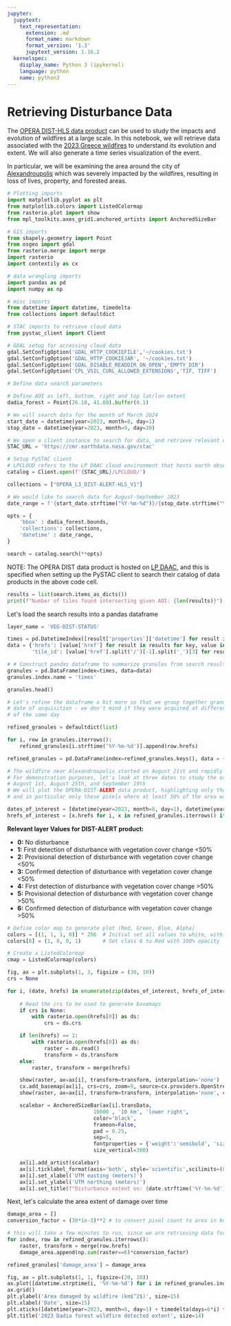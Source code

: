 ```yaml
---
jupyter:
  jupytext:
    text_representation:
      extension: .md
      format_name: markdown
      format_version: '1.3'
      jupytext_version: 1.16.2
  kernelspec:
    display_name: Python 3 (ipykernel)
    language: python
    name: python3
---
```


# Retrieving Disturbance Data

The [OPERA DIST-HLS data product](https://lpdaac.usgs.gov/documents/1766/OPERA_DIST_HLS_Product_Specification_V1.pdf) can be used to study the impacts and evolution of wildfires at a large scale. In this notebook, we will retrieve data associated with the [2023 Greece wildfires](https://en.wikipedia.org/wiki/2023_Greece_wildfires) to understand its evolution and extent. We will also generate a time series visualization of the event.

In particular, we will be examining the area around the city of [Alexandroupolis](https://en.wikipedia.org/wiki/Alexandroupolis) which was severely impacted by the wildfires, resulting in loss of lives, property, and forested areas.

```python
# Plotting imports
import matplotlib.pyplot as plt
from matplotlib.colors import ListedColormap
from rasterio.plot import show
from mpl_toolkits.axes_grid1.anchored_artists import AnchoredSizeBar

# GIS imports
from shapely.geometry import Point
from osgeo import gdal
from rasterio.merge import merge
import rasterio
import contextily as cx

# data wrangling imports
import pandas as pd
import numpy as np

# misc imports
from datetime import datetime, timedelta
from collections import defaultdict

# STAC imports to retrieve cloud data
from pystac_client import Client

# GDAL setup for accessing cloud data
gdal.SetConfigOption('GDAL_HTTP_COOKIEFILE','~/cookies.txt')
gdal.SetConfigOption('GDAL_HTTP_COOKIEJAR', '~/cookies.txt')
gdal.SetConfigOption('GDAL_DISABLE_READDIR_ON_OPEN','EMPTY_DIR')
gdal.SetConfigOption('CPL_VSIL_CURL_ALLOWED_EXTENSIONS','TIF, TIFF')
```

```python
# Define data search parameters

# Define AOI as left, bottom, right and top lat/lon extent
dadia_forest = Point(26.18, 41.08).buffer(0.1)

# We will search data for the month of March 2024
start_date = datetime(year=2023, month=8, day=1)
stop_date = datetime(year=2023, month=9, day=30)
```

```python
# We open a client instance to search for data, and retrieve relevant data records
STAC_URL = 'https://cmr.earthdata.nasa.gov/stac'

# Setup PySTAC client
# LPCLOUD refers to the LP DAAC cloud environment that hosts earth observation data
catalog = Client.open(f'{STAC_URL}/LPCLOUD/') 

collections = ["OPERA_L3_DIST-ALERT-HLS_V1"]

# We would like to search data for August-September 2023
date_range = f'{start_date.strftime("%Y-%m-%d")}/{stop_date.strftime("%Y-%m-%d")}'

opts = {
    'bbox' : dadia_forest.bounds, 
    'collections': collections,
    'datetime' : date_range,
}

search = catalog.search(**opts)
```

NOTE: The OPERA DIST data product is hosted on [LP DAAC](https://lpdaac.usgs.gov/news/lp-daac-releases-opera-land-surface-disturbance-alert-version-1-data-product/), and this is specified when setting up the PySTAC client to search their catalog of data products in the above code cell.

```python
results = list(search.items_as_dicts())
print(f"Number of tiles found intersecting given AOI: {len(results)}")
```

Let's load the search results into a pandas dataframe

```python
layer_name = 'VEG-DIST-STATUS'

times = pd.DatetimeIndex([result['properties']['datetime'] for result in results]) # parse of timestamp for each result
data = {'hrefs': [value['href'] for result in results for key, value in result['assets'].items() if layer_name in key],  # parse out links only to DIST-STATUS data layer
        'tile_id': [value['href'].split('/')[-1].split('_')[3] for result in results for key, value in result['assets'].items() if layer_name in key]}

# # Construct pandas dataframe to summarize granules from search results
granules = pd.DataFrame(index=times, data=data)
granules.index.name = 'times'
```

```python
granules.head()
```

```python
# Let's refine the dataframe a bit more so that we group together granules by 
# date of acquisition - we don't mind if they were acquired at different times 
# of the same day

refined_granules = defaultdict(list)

for i, row in granules.iterrows():
    refined_granules[i.strftime('%Y-%m-%d')].append(row.hrefs)

refined_granules = pd.DataFrame(index=refined_granules.keys(), data = {'hrefs':refined_granules.values()})
```

```python
# The wildfire near Alexandroupolis started on August 21st and rapidly spread, particularly affecting the nearby Dadia Forest
# For demonstration purposes, let's look at three dates to study the extent of the fire - 
# August 1st, August 25th, and September 19th
# We will plot the OPERA-DIST-ALERT data product, highlighting only those pixels corresponding to confirmed vegetation damage,
# and in particular only those pixels where at least 50% of the area was affected (layer value 6)

dates_of_interest = [datetime(year=2023, month=8, day=1), datetime(year=2023, month=8, day=26), datetime(year=2023, month=9, day=18)]
hrefs_of_interest = [x.hrefs for i, x in refined_granules.iterrows() if datetime.strptime(i, '%Y-%m-%d') in dates_of_interest]
```

**Relevant layer Values for DIST-ALERT product:**

* **0:** No disturbance<br>
* **1:** First detection of disturbance with vegetation cover change <50% <br>
* **2:** Provisional detection of disturbance with vegetation cover change <50% <br>
* **3:** Confirmed detection of disturbance with vegetation cover change <50% <br>
* **4:** First detection of disturbance with vegetation cover change >50% <br>
* **5:** Provisional detection of disturbance with vegetation cover change >50% <br>
* **6:** Confirmed detection of disturbance with vegetation cover change >50% <br>

```python
# Define color map to generate plot (Red, Green, Blue, Alpha)
colors = [(1, 1, 1, 0)] * 256  # Initial set all values to white, with zero opacity
colors[6] = (1, 0, 0, 1)       # Set class 6 to Red with 100% opacity

# Create a ListedColormap
cmap = ListedColormap(colors)
```

```python
fig, ax = plt.subplots(1, 3, figsize = (30, 10))
crs = None

for i, (date, hrefs) in enumerate(zip(dates_of_interest, hrefs_of_interest)):
    
    # Read the crs to be used to generate basemaps
    if crs is None:
        with rasterio.open(hrefs[0]) as ds:
            crs = ds.crs

    if len(hrefs) == 1:
        with rasterio.open(hrefs[0]) as ds:
            raster = ds.read()
            transform = ds.transform
    else:
        raster, transform = merge(hrefs)

    show(raster, ax=ax[i], transform=transform, interpolation='none')
    cx.add_basemap(ax[i], crs=crs, zoom=9, source=cx.providers.OpenStreetMap.Mapnik)
    show(raster, ax=ax[i], transform=transform, interpolation='none', cmap=cmap)

    scalebar = AnchoredSizeBar(ax[i].transData,
                            10000 , '10 km', 'lower right', 
                            color='black',
                            frameon=False,
                            pad = 0.25,
                            sep=5,
                            fontproperties = {'weight':'semibold', 'size':12},
                            size_vertical=300)

    ax[i].add_artist(scalebar)
    ax[i].ticklabel_format(axis='both', style='scientific',scilimits=(0,0),useOffset=False,useMathText=True)
    ax[i].set_xlabel('UTM easting (meters)')
    ax[i].set_ylabel('UTM northing (meters)')
    ax[i].set_title(f"Disturbance extent on: {date.strftime('%Y-%m-%d')}")
```

Next, let's calculate the area extent of damage over time

```python
damage_area = []
conversion_factor = (30*1e-3)**2 # to convert pixel count to area in km^2; each pixel is 30x30 meters

# this will take a few minutes to run, since we are retrieving data for multiple days
for index, row in refined_granules.iterrows():
    raster, transform = merge(row.hrefs)
    damage_area.append(np.sum(raster==6)*conversion_factor)

refined_granules['damage_area'] = damage_area

```

```python
fig, ax = plt.subplots(1, 1, figsize=(20, 10))
ax.plot([datetime.strptime(i, '%Y-%m-%d') for i in refined_granules.index], refined_granules['damage_area'], color='red')
ax.grid()
plt.ylabel('Area damaged by wildfire (km$^2$)', size=15)
plt.xlabel('Date', size=15)
plt.xticks([datetime(year=2023, month=8, day=1) + timedelta(days=6*i) for i in range(11)], size=14)
plt.title('2023 Dadia forest wildfire detected extent', size=14)
```
